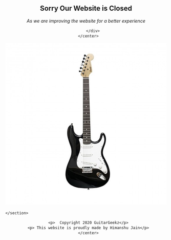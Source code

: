 
<head>
	<title>GuitarGeekz</title>
    <!-- CSS Stylesheets -->
  <link rel="stylesheet" href="https://maxcdn.bootstrapcdn.com/bootstrap/4.0.0/css/bootstrap.min.css" integrity="sha384-Gn5384xqQ1aoWXA+058RXPxPg6fy4IWvTNh0E263XmFcJlSAwiGgFAW/dAiS6JXm" crossorigin="anonymous">

  <!-- Font Awesome -->
  <script defer src="https://use.fontawesome.com/releases/v5.0.7/js/all.js"></script>

  <!-- Bootstrap Scripts -->
  <script src="https://code.jquery.com/jquery-3.2.1.slim.min.js" integrity="sha384-KJ3o2DKtIkvYIK3UENzmM7KCkRr/rE9/Qpg6aAZGJwFDMVNA/GpGFF93hXpG5KkN" crossorigin="anonymous"></script>
  <script src="https://cdnjs.cloudflare.com/ajax/libs/popper.js/1.12.9/umd/popper.min.js" integrity="sha384-ApNbgh9B+Y1QKtv3Rn7W3mgPxhU9K/ScQsAP7hUibX39j7fakFPskvXusvfa0b4Q" crossorigin="anonymous"></script>
  <script src="https://maxcdn.bootstrapcdn.com/bootstrap/4.0.0/js/bootstrap.min.js" integrity="sha384-JZR6Spejh4U02d8jOt6vLEHfe/JQGiRRSQQxSfFWpi1MquVdAyjUar5+76PVCmYl" crossorigin="anonymous"></script>

 <link rel="icon"  href="icon.ico">


</head>
<body>
	
<section class="parttwo">
     <center>
          <div class="sorry" > 
      	    <h1> Sorry Our Website is Closed </h1>
            <em><p>As we are improving the website for a better experience</p></em>
        
          </div>
      </center>
  </section>
      <center>
      <img class="guitar" src="guitar.jpg">
  </center>


<section class="partone">
		

	</section>


<section class="footer">
	<center>
		<a style="color: black;" href="https://bit.ly/channel_himanshujain">
	       <i class="fab fa-youtube"></i>
	    </a>
	    <a style="color: black;" href="https://twitter.com/Himanshu_Guitar" >
      <i class="social-icon fab fa-twitter"></i>
  </a>

      <p>  Copyright 2020 GuitarGeekz</p>
      <p> This website is proudly made by Himanshu Jain</p>
      </center>
</section>
</body>

